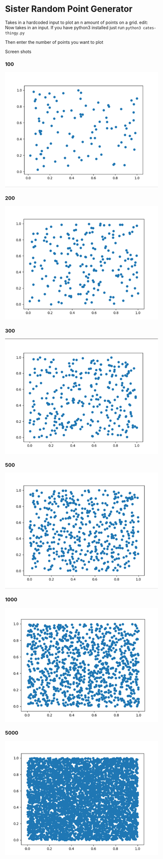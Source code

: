 # Sister Random Point Generator

Takes in a hardcoded input to plot an n amount of points on a grid.
edit: Now takes in an input. If you have python3 installed just run
`python3 cates-thingy.py`

Then enter the number of points you want to plot

Screen shots

### 100
![something went wrong here, sorry cate](./grids/100.png)
### 200
![something went wrong here, sorry cate](./grids/200.png)
### 300
![something went wrong here, sorry cate](./grids/300.png)
### 500
![something went wrong here, sorry cate](./grids/500.png)
### 1000
![something went wrong here, sorry cate](./grids/1000.png)
### 5000
![something went wrong here, sorry cate](./grids/5000.png)
